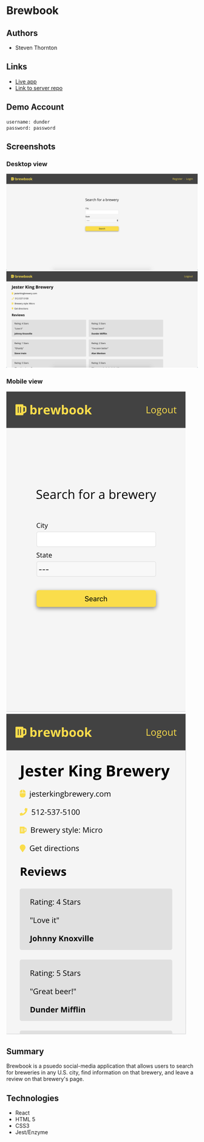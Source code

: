 
# Brewbook

## Authors

- Steven Thornton

## Links

- [Live app](https://brewbook-app.now.sh/)
- [Link to server repo](https://github.com/Stevenwthornton0/Brewbook_server)

## Demo Account
```
username: dunder
password: password
```

## Screenshots
### Desktop view

![desktop home](public/screenshots/Brewbook_Homepage_Desktop.png)
![desktop brewery](public/screenshots/Brewbook_brewery_desktop.png)
 
### Mobile view

![mobile home](public/screenshots/Brewbook_homepage_mobile.png)
![mobile brewery](public/screenshots/Brewbook_brewery_mobile.png)

## Summary

Brewbook is a psuedo social-media application that allows users to search for breweries in any U.S. city, find information on that brewery, and leave a review on that brewery's page.

## Technologies
- React
- HTML 5
- CSS3
- Jest/Enzyme


